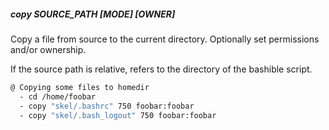 ##### copy SOURCE_PATH [MODE] [OWNER]

Copy a file from source to the current directory. Optionally set permissions and/or ownership.

If the source path is relative, refers to the directory of the bashible script.

```bash
@ Copying some files to homedir
  - cd /home/foobar
  - copy "skel/.bashrc" 750 foobar:foobar
  - copy "skel/.bash_logout" 750 foobar:foobar
```


